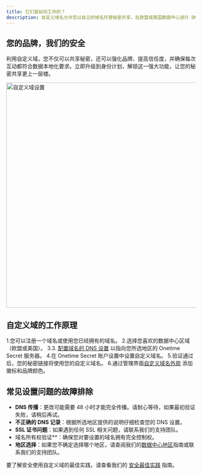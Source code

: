 ```yaml
---
title: 它们是如何工作的？
description: 自定义域名允许您以自己的域名托管秘密共享，在欧盟或美国数据中心进行 DNS 配置，并可选择品牌定制功能。
---
```


## 您的品牌，我们的安全

利用自定义域，您不仅可以共享秘密，还可以强化品牌、提高信任度，并确保每次互动都符合数据本地化要求。立即升级到身份计划，解锁这一强大功能，让您的秘密共享更上一层楼。

<img src="/img/docs/custom-domains/branded-homepage-enabled.png" alt="自定义域设置" width="600" />


## 自定义域的工作原理

1.您可以注册一个域名或使用您已经拥有的域名。
2.选择您喜欢的数据中心区域（欧盟或美国）。
3.3. [配置域名的 DNS 设置](/docs/custom-domains/setup-guide) 以指向您所选地区的 Onetime Secret 服务器。
4.在 Onetime Secret 账户设置中设置自定义域名。
5.验证通过后，您的秘密链接将使用您的自定义域名。
6.通过管理界面[自定义域名外观](/docs/custom-domains/brand-guide) 添加徽标和品牌颜色。


## 常见设置问题的故障排除

- **DNS 传播**：更改可能需要 48 小时才能完全传播。请耐心等待，如果最初验证失败，请稍后再试。
- **不正确的 DNS 记录**：根据所选地区提供的说明仔细检查您的 DNS 设置。
- **SSL 证书问题**：如果遇到任何 SSL 相关问题，请联系我们的支持团队。
- 域名所有权验证**：确保您对要设置的域名拥有完全控制权。
- **地区选择**：如果您不确定选择哪个地区，请查阅我们的[数据中心地区](/docs/regions)指南或联系我们的支持团队。

要了解安全使用自定义域的最佳实践，请查看我们的 [安全最佳实践](/docs/security-best-practices) 指南。

